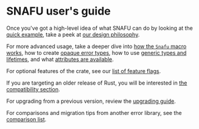 # SNAFU user's guide

Once you've got a high-level idea of what SNAFU can do by looking
at the [quick example](crate), take a peek at [our design
philosophy](guide::philosophy).

For more advanced usage, take a deeper dive into [how the `Snafu`
macro works](guide::the_macro), how to create [opaque error
types](guide::opaque), how to use [generic types and
lifetimes](guide::generics), and what [attributes are
available](guide::attributes).

For optional features of the crate, see our [list of feature
flags](guide::feature_flags).

If you are targeting an older release of Rust, you will be
interested in [the compatibility section](guide::compatibility).

For upgrading from a previous version, review the [upgrading
guide](guide::upgrading).

For comparisons and migration tips from another error library,
see the [comparison list](guide::comparison).
